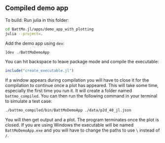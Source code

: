 Compiled demo app
-----------------
To build:
Run julia in this folder:
```bash
cd BattMo.jl/apps/demo_app_with_plotting
julia --project=.
```
Add the demo app using `dev`:
```julia
]dev ./BattMoDemoApp
```
You can hit backspace to leave package mode and compile the executable:
```julia
include("create_executable.jl")
```
If a window appears during compilation you will have to close it for the compilation to continue once a plot has appeared. This will take some time, especially the first time you run it. It will create a folder named `battmo_compiled`. You can then run the following command in your terminal to simulate a test case:
```bash
./battmo_compiled/bin/BattMoDemoApp ./data/p2d_40_jl.json
```
You will then get output and a plot. The program terminates once the plot is closed. If you are using Windows the executable will be named `BattMoDemoApp.exe` and you will have to change the paths to use `\` instead of `/`.

